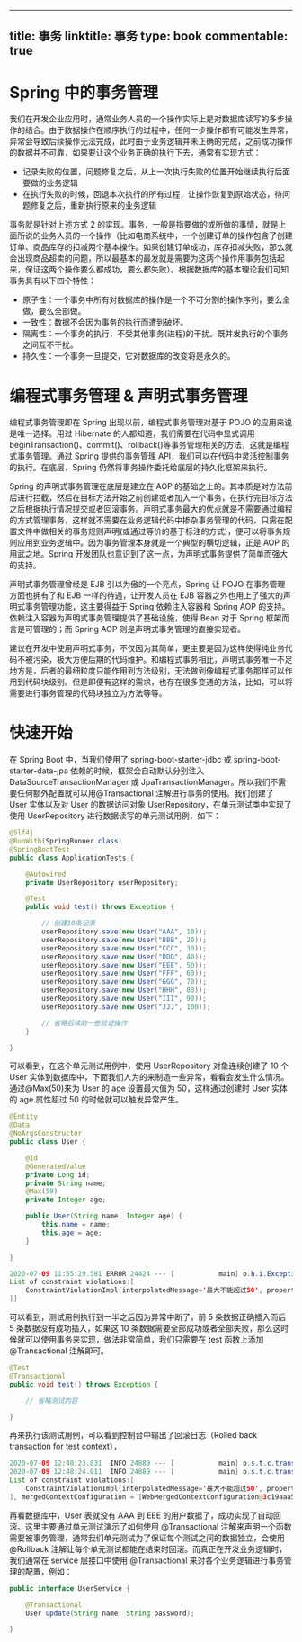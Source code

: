 
---
title: 事务
linktitle: 事务
type: book
commentable: true
---

# Spring 中的事务管理

我们在开发企业应用时，通常业务人员的一个操作实际上是对数据库读写的多步操作的结合。由于数据操作在顺序执行的过程中，任何一步操作都有可能发生异常，异常会导致后续操作无法完成，此时由于业务逻辑并未正确的完成，之前成功操作的数据并不可靠，如果要让这个业务正确的执行下去，通常有实现方式：

- 记录失败的位置，问题修复之后，从上一次执行失败的位置开始继续执行后面要做的业务逻辑
- 在执行失败的时候，回退本次执行的所有过程，让操作恢复到原始状态，待问题修复之后，重新执行原来的业务逻辑

事务就是针对上述方式 2 的实现。事务，一般是指要做的或所做的事情，就是上面所说的业务人员的一个操作（比如电商系统中，一个创建订单的操作包含了创建订单、商品库存的扣减两个基本操作。如果创建订单成功，库存扣减失败，那么就会出现商品超卖的问题，所以最基本的最发就是需要为这两个操作用事务包括起来，保证这两个操作要么都成功，要么都失败）。根据数据库的基本理论我们可知事务具有以下四个特性：

- 原子性：一个事务中所有对数据库的操作是一个不可分割的操作序列，要么全做，要么全部做。
- 一致性：数据不会因为事务的执行而遭到破坏。
- 隔离性：一个事务的执行，不受其他事务(进程)的干扰。既并发执行的个事务之间互不干扰。
- 持久性：一个事务一旦提交，它对数据库的改变将是永久的。

# 编程式事务管理 & 声明式事务管理

编程式事务管理即在 Spring 出现以前，编程式事务管理对基于 POJO 的应用来说是唯一选择。用过 Hibernate 的人都知道，我们需要在代码中显式调用 beginTransaction()、commit()、rollback()等事务管理相关的方法，这就是编程式事务管理。通过 Spring 提供的事务管理 API，我们可以在代码中灵活控制事务的执行。在底层，Spring 仍然将事务操作委托给底层的持久化框架来执行。

Spring 的声明式事务管理在底层是建立在 AOP 的基础之上的。其本质是对方法前后进行拦截，然后在目标方法开始之前创建或者加入一个事务，在执行完目标方法之后根据执行情况提交或者回滚事务。声明式事务最大的优点就是不需要通过编程的方式管理事务，这样就不需要在业务逻辑代码中掺杂事务管理的代码，只需在配置文件中做相关的事务规则声明(或通过等价的基于标注的方式)，便可以将事务规则应用到业务逻辑中。因为事务管理本身就是一个典型的横切逻辑，正是 AOP 的用武之地。Spring 开发团队也意识到了这一点，为声明式事务提供了简单而强大的支持。

声明式事务管理曾经是 EJB 引以为傲的一个亮点，Spring 让 POJO 在事务管理方面也拥有了和 EJB 一样的待遇，让开发人员在 EJB 容器之外也用上了强大的声明式事务管理功能，这主要得益于 Spring 依赖注入容器和 Spring AOP 的支持。依赖注入容器为声明式事务管理提供了基础设施，使得 Bean 对于 Spring 框架而言是可管理的；而 Spring AOP 则是声明式事务管理的直接实现者。

建议在开发中使用声明式事务，不仅因为其简单，更主要是因为这样使得纯业务代码不被污染，极大方便后期的代码维护。和编程式事务相比，声明式事务唯一不足地方是，后者的最细粒度只能作用到方法级别，无法做到像编程式事务那样可以作用到代码块级别。但是即便有这样的需求，也存在很多变通的方法，比如，可以将需要进行事务管理的代码块独立为方法等等。

# 快速开始

在 Spring Boot 中，当我们使用了 spring-boot-starter-jdbc 或 spring-boot-starter-data-jpa 依赖的时候，框架会自动默认分别注入 DataSourceTransactionManager 或 JpaTransactionManager。所以我们不需要任何额外配置就可以用@Transactional 注解进行事务的使用。我们创建了 User 实体以及对 User 的数据访问对象 UserRepository，在单元测试类中实现了使用 UserRepository 进行数据读写的单元测试用例，如下：

```java
@Slf4j
@RunWith(SpringRunner.class)
@SpringBootTest
public class ApplicationTests {

	@Autowired
	private UserRepository userRepository;

	@Test
	public void test() throws Exception {

		// 创建10条记录
		userRepository.save(new User("AAA", 10));
		userRepository.save(new User("BBB", 20));
		userRepository.save(new User("CCC", 30));
		userRepository.save(new User("DDD", 40));
		userRepository.save(new User("EEE", 50));
		userRepository.save(new User("FFF", 60));
		userRepository.save(new User("GGG", 70));
		userRepository.save(new User("HHH", 80));
		userRepository.save(new User("III", 90));
		userRepository.save(new User("JJJ", 100));

		// 省略后续的一些验证操作
	}

}
```

可以看到，在这个单元测试用例中，使用 UserRepository 对象连续创建了 10 个 User 实体到数据库中，下面我们人为的来制造一些异常，看看会发生什么情况。通过@Max(50)来为 User 的 age 设置最大值为 50，这样通过创建时 User 实体的 age 属性超过 50 的时候就可以触发异常产生。

```java
@Entity
@Data
@NoArgsConstructor
public class User {

    @Id
    @GeneratedValue
    private Long id;
    private String name;
    @Max(50)
    private Integer age;

    public User(String name, Integer age) {
        this.name = name;
        this.age = age;
    }

}

2020-07-09 11:55:29.581 ERROR 24424 --- [           main] o.h.i.ExceptionMapperStandardImpl        : HHH000346: Error during managed flush [Validation failed for classes [com.didispace.chapter310.User] during persist time for groups [javax.validation.groups.Default, ]
List of constraint violations:[
	ConstraintViolationImpl{interpolatedMessage='最大不能超过50', propertyPath=age, rootBeanClass=class com.didispace.chapter310.User, messageTemplate='{javax.validation.constraints.Max.message}'}
]]
```

可以看到，测试用例执行到一半之后因为异常中断了，前 5 条数据正确插入而后 5 条数据没有成功插入，如果这 10 条数据需要全部成功或者全部失败，那么这时候就可以使用事务来实现，做法非常简单，我们只需要在 test 函数上添加@Transactional 注解即可。

```java
@Test
@Transactional
public void test() throws Exception {

    // 省略测试内容

}
```

再来执行该测试用例，可以看到控制台中输出了回滚日志（Rolled back transaction for test context），

```java
2020-07-09 12:48:23.831  INFO 24889 --- [           main] o.s.t.c.transaction.TransactionContext   : Began transaction (1) for test context [DefaultTestContext@f6efaab testClass = Chapter310ApplicationTests, testInstance = com.didispace.chapter310.Chapter310ApplicationTests@60816371, testMethod = test@Chapter310ApplicationTests, testException = [null], mergedContextConfiguration = [WebMergedContextConfiguration@3c19aaa5 testClass = Chapter310ApplicationTests, locations = '{}', classes = '{class com.didispace.chapter310.Chapter310Application}', contextInitializerClasses = '[]', activeProfiles = '{}', propertySourceLocations = '{}', propertySourceProperties = '{org.springframework.boot.test.context.SpringBootTestContextBootstrapper=true}', contextCustomizers = set[org.springframework.boot.test.context.filter.ExcludeFilterContextCustomizer@34cd072c, org.springframework.boot.test.json.DuplicateJsonObjectContextCustomizerFactory$DuplicateJsonObjectContextCustomizer@528931cf, org.springframework.boot.test.mock.mockito.MockitoContextCustomizer@0, org.springframework.boot.test.web.client.TestRestTemplateContextCustomizer@2353b3e6, org.springframework.boot.test.autoconfigure.properties.PropertyMappingContextCustomizer@0, org.springframework.boot.test.autoconfigure.web.servlet.WebDriverContextCustomizerFactory$Customizer@7ce6a65d], resourceBasePath = 'src/main/webapp', contextLoader = 'org.springframework.boot.test.context.SpringBootContextLoader', parent = [null]], attributes = map['org.springframework.test.context.web.ServletTestExecutionListener.activateListener' -> true, 'org.springframework.test.context.web.ServletTestExecutionListener.populatedRequestContextHolder' -> true, 'org.springframework.test.context.web.ServletTestExecutionListener.resetRequestContextHolder' -> true]]; transaction manager [org.springframework.orm.jpa.JpaTransactionManager@4b85edeb]; rollback [true]
2020-07-09 12:48:24.011  INFO 24889 --- [           main] o.s.t.c.transaction.TransactionContext   : Rolled back transaction for test: [DefaultTestContext@f6efaab testClass = Chapter310ApplicationTests, testInstance = com.didispace.chapter310.Chapter310ApplicationTests@60816371, testMethod = test@Chapter310ApplicationTests, testException = javax.validation.ConstraintViolationException: Validation failed for classes [com.didispace.chapter310.User] during persist time for groups [javax.validation.groups.Default, ]
List of constraint violations:[
	ConstraintViolationImpl{interpolatedMessage='最大不能超过50', propertyPath=age, rootBeanClass=class com.didispace.chapter310.User, messageTemplate='{javax.validation.constraints.Max.message}'}
], mergedContextConfiguration = [WebMergedContextConfiguration@3c19aaa5 testClass = Chapter310ApplicationTests, locations = '{}', classes = '{class com.didispace.chapter310.Chapter310Application}', contextInitializerClasses = '[]', activeProfiles = '{}', propertySourceLocations = '{}', propertySourceProperties = '{org.springframework.boot.test.context.SpringBootTestContextBootstrapper=true}', contextCustomizers = set[org.springframework.boot.test.context.filter.ExcludeFilterContextCustomizer@34cd072c, org.springframework.boot.test.json.DuplicateJsonObjectContextCustomizerFactory$DuplicateJsonObjectContextCustomizer@528931cf, org.springframework.boot.test.mock.mockito.MockitoContextCustomizer@0, org.springframework.boot.test.web.client.TestRestTemplateContextCustomizer@2353b3e6, org.springframework.boot.test.autoconfigure.properties.PropertyMappingContextCustomizer@0, org.springframework.boot.test.autoconfigure.web.servlet.WebDriverContextCustomizerFactory$Customizer@7ce6a65d], resourceBasePath = 'src/main/webapp', contextLoader = 'org.springframework.boot.test.context.SpringBootContextLoader', parent = [null]], attributes = map['org.springframework.test.context.web.ServletTestExecutionListener.activateListener' -> true, 'org.springframework.test.context.web.ServletTestExecutionListener.populatedRequestContextHolder' -> true, 'org.springframework.test.context.web.ServletTestExecutionListener.resetRequestContextHolder' -> true]]
```

再看数据库中，User 表就没有 AAA 到 EEE 的用户数据了，成功实现了自动回滚。这里主要通过单元测试演示了如何使用 @Transactional 注解来声明一个函数需要被事务管理，通常我们单元测试为了保证每个测试之间的数据独立，会使用@Rollback 注解让每个单元测试都能在结束时回滚。而真正在开发业务逻辑时，我们通常在 service 层接口中使用 @Transactional 来对各个业务逻辑进行事务管理的配置，例如：

```java
public interface UserService {

    @Transactional
    User update(String name, String password);

}
```

    